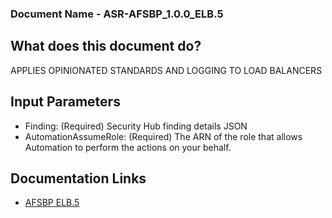 ### Document Name - ASR-AFSBP_1.0.0_ELB.5
## What does this document do?
APPLIES OPINIONATED STANDARDS AND LOGGING TO LOAD BALANCERS

## Input Parameters
* Finding: (Required) Security Hub finding details JSON
* AutomationAssumeRole: (Required) The ARN of the role that allows Automation to perform the actions on your behalf.

## Documentation Links
* [AFSBP ELB.5](https://docs.aws.amazon.com/securityhub/latest/userguide/elb-controls.html#elb-5)
